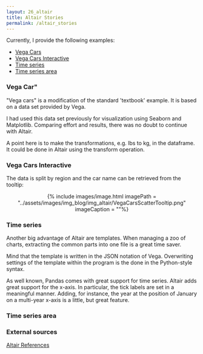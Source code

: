 ```yaml
---
layout: 26_altair
title: Altair Stories
permalink: /altair_stories
---
```



Currently, I provide the following examples:

- [Vega Cars](vega_cars)
- [Vega Cars Interactive](vega_cars_interactive)
- [Time series](timeseries)
- [Time series area](timeseriesarea)


### Vega Car"

"Vega cars" is a modification of the standard 'textbook' example.
It is based on a data set provided by Vega. 

I had used this data set previously for visualization using Seaborn and Matplotlib. Comparing effort and results, there was no doubt to continue with Altair.

A point here is to make the transformations, e.g. lbs to kg, in the dataframe. It could be done in Altair using the transform operation. 


### Vega Cars Interactive


The data is split by region and the car name can be retrieved from the tooltip:

<center>
{% include images/image.html imagePath = "../assets/images/img_blog/img_altair/VegaCarsScatterTooltip.png" imageCaption =  ""%}
</center>


### Time series

Another big advantage of Altair are templates. When managing a zoo of charts, extracting the common parts into one file is a great time saver.

Mind that the template is written in the JSON notation of Vega. Overwriting settings of the template within the program is the done in the Python-style syntax.

As well known, Pandas comes with great support for time series. Altair adds great support for the x-axis. In particular, the tick labels are set in a meaningful manner. Adding, for instance, the year at the position of January on a multi-year x-axis is a little, but great feature.


### Time series area




### External sources

[Altair References](altair_references)

